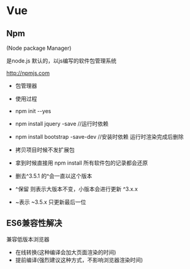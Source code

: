 # Vue

## Npm

(Node package Manager)

是node.js 默认的，以js编写的软件包管理系统

http://npmjs.com

- 包管理器

- 使用过程
- npm init --yes
- npm install jquery -save //运行时依赖
- npm install bootstrap -save-dev //安装时依赖 运行时渲染完成后删除
- 拷贝项目时候不发扩展包
- 拿到时候直接用 npm install 所有软件包的记录都会还原
- 删去^3.5.1 的^会一直以这个版本
- ^保留 则表示大版本不变，小版本会进行更新 ^3.x.x
- ~表示 ~3.5.x 只更新最后一位

## ES6兼容性解决

兼容低版本浏览器

- 在线转换(这种编译会加大页面渲染的时间)
- 提前编译(强烈建议这种方式，不影响浏览器渲染时间)
